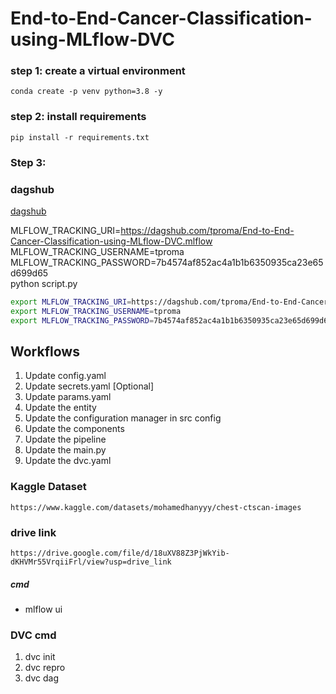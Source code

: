 # End-to-End-Cancer-Classification-using-MLflow-DVC

### step 1: create a virtual environment
```
conda create -p venv python=3.8 -y
```

### step 2: install requirements
```
pip install -r requirements.txt
```

### Step 3: 

### dagshub
[dagshub](https://dagshub.com/)

MLFLOW_TRACKING_URI=https://dagshub.com/tproma/End-to-End-Cancer-Classification-using-MLflow-DVC.mlflow \
MLFLOW_TRACKING_USERNAME=tproma \
MLFLOW_TRACKING_PASSWORD=7b4574af852ac4a1b1b6350935ca23e65d699d65 \
python script.py


```bash
export MLFLOW_TRACKING_URI=https://dagshub.com/tproma/End-to-End-Cancer-Classification-using-MLflow-DVC.mlflow
export MLFLOW_TRACKING_USERNAME=tproma
export MLFLOW_TRACKING_PASSWORD=7b4574af852ac4a1b1b6350935ca23e65d699d65
```

## Workflows
1. Update config.yaml
2. Update secrets.yaml [Optional]
3. Update params.yaml
4. Update the entity
5. Update the configuration manager in src config
6. Update the components
7. Update the pipeline
8. Update the main.py
9. Update the dvc.yaml

### Kaggle Dataset
```
https://www.kaggle.com/datasets/mohamedhanyyy/chest-ctscan-images
```

### drive link
```
https://drive.google.com/file/d/18uXV88Z3PjWkYib-dKHVMr55VrqiiFrl/view?usp=drive_link
```

##### cmd
- mlflow ui



### DVC cmd

1. dvc init
2. dvc repro
3. dvc dag
